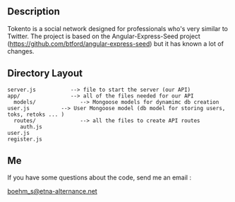 ## Description

Tokento is a social network designed for professionals who's very similar to Twitter. 
The project is based on the Angular-Express-Seed project (https://github.com/btford/angular-express-seed) but it has known a lot of changes. 

## Directory Layout
    
    server.js           --> file to start the server (our API)
    app/             	--> all of the files needed for our API
      models/              --> Mongoose models for dynamimc db creation
	user.js		     --> User Mongoose model (db model for storing users, toks, retoks ... )
      routes/              --> all the files to create API routes
        auth.js  
	user.js  
	register.js  

## Me

If you have some questions about the code, send me an  email :

boehm_s@etna-alternance.net
